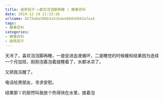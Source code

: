 ```yaml
---
title: 搞笑段子->喜欢泡泡脚再睡 | 糗事百科
date: 2019-12-19 21:33:26
urlname: 0275e0a300b3a3cbaee88de5843a7aa4
tags: 
- 糗事百科
categories:
- 糗事百科
- 搞笑段子
---
```

天冷了，喜欢泡泡脚再睡，一是促进血液循环，二是睡觉的时候暖和结果因为连续一个月加班，刚刚泡着泡着就睡着了，水都冰凉了。

又把我冻醒了。

电话给男朋友，寻求安慰。

结果那丫的居然叫我放个热得快在水里，接着泡


